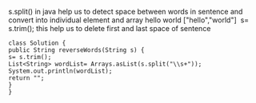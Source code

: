 s.split() in java help us to detect space between words in sentence
and convert into individual element and array
hello world
​
["hello","world"]
​
s= s.trim(); this help us to delete first and last space of sentence
​
```
class Solution {
public String reverseWords(String s) {
s= s.trim();
List<String> wordList= Arrays.asList(s.split("\\s+"));
System.out.println(wordList);
return "";
}
}
```
​
​
​
​
​
​
​
